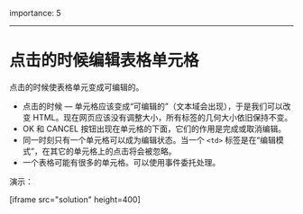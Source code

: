 importance: 5

---

# 点击的时候编辑表格单元格

点击的时候使表格单元变成可编辑的。

- 点击的时候 — 单元格应该变成“可编辑的”（文本域会出现），于是我们可以改变 HTML。现在网页应该没有调整大小，所有标签的几何大小依旧保持不变。
- OK 和 CANCEL 按钮出现在单元格的下面，它们的作用是完成或取消编辑。
- 同一时刻只有一个单元格可以成为编辑状态。当一个 `<td>` 标签是在“编辑模式”，在其它的单元格上的点击将会被忽略。
- 一个表格可能有很多的单元格。可以使用事件委托处理。

演示：

[iframe src="solution" height=400]
